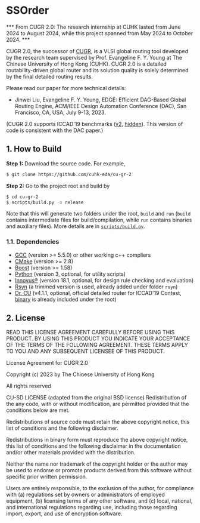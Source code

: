 SSOrder
======================================

*** From CUGR 2.0: The research internship at CUHK lasted from June 2024 to August 2024, while this project spanned from May 2024 to October 2024. ***

CUGR 2.0, the successor of [CUGR](https://github.com/cuhk-eda/cu-gr), is a VLSI global routing tool developed by the research team supervised by Prof. Evangeline F. Y. Young at The Chinese University of Hong Kong (CUHK).
CUGR 2.0 is a detailed routability-driven global router and its solution quality is solely determined by the final detailed routing results.

Please read our paper for more technical details:

* Jinwei Liu, Evangeline F. Y. Young,
EDGE: Efficient DAG-Based Global Routing Engine,
ACM/IEEE Design Automation Conference (DAC), San Francisco, CA, USA, July 9-13, 2023.

(CUGR 2.0 supports ICCAD'19 benchmarks ([v2](http://iccad-contest.org/2019/Problem_C/iccad19_benchmarks_v2.tar.gz), [hidden](http://iccad-contest.org/2019/Problem_C/iccad19_hidden_benchmarks.tar.gz)).
This version of code is consistent with the DAC paper.)

## 1. How to Build

**Step 1:** Download the source code. For example,
```bash
$ git clone https://github.com/cuhk-eda/cu-gr-2
```

**Step 2:** Go to the project root and build by
```bash
$ cd cu-gr-2
$ scripts/build.py -o release
```

Note that this will generate two folders under the root, `build` and `run` (`build` contains intermediate files for build/compilation, while `run` contains binaries and auxiliary files).
More details are in [`scripts/build.py`](scripts/build.py).

### 1.1. Dependencies

* [GCC](https://gcc.gnu.org/) (version >= 5.5.0) or other working c++ compliers
* [CMake](https://cmake.org/) (version >= 2.8)
* [Boost](https://www.boost.org/) (version >= 1.58)
* [Python](https://www.python.org/) (version 3, optional, for utility scripts)
* [Innovus®](https://www.cadence.com/content/cadence-www/global/en_US/home/tools/digital-design-and-signoff/soc-implementation-and-floorplanning/innovus-implementation-system.html) (version 18.1, optional, for design rule checking and evaluation)
* [Rsyn](https://github.com/RsynTeam/rsyn-x) (a trimmed version is used, already added under folder `rsyn`)
* [Dr. CU](https://github.com/cuhk-eda/dr-cu) (v4.1.1, optional, official detailed router for ICCAD'19 Contest, [binary](http://iccad-contest.org/2019/Problem_C/drcu_june19.zip) is already included under the root)

## 2. License

READ THIS LICENSE AGREEMENT CAREFULLY BEFORE USING THIS PRODUCT. BY USING THIS PRODUCT YOU INDICATE YOUR ACCEPTANCE OF THE TERMS OF THE FOLLOWING AGREEMENT. THESE TERMS APPLY TO YOU AND ANY SUBSEQUENT LICENSEE OF THIS PRODUCT.



License Agreement for CUGR 2.0



Copyright (c) 2023 by The Chinese University of Hong Kong



All rights reserved



CU-SD LICENSE (adapted from the original BSD license) Redistribution of the any code, with or without modification, are permitted provided that the conditions below are met.



Redistributions of source code must retain the above copyright notice, this list of conditions and the following disclaimer.



Redistributions in binary form must reproduce the above copyright notice, this list of conditions and the following disclaimer in the documentation and/or other materials provided with the distribution.



Neither the name nor trademark of the copyright holder or the author may be used to endorse or promote products derived from this software without specific prior written permission.



Users are entirely responsible, to the exclusion of the author, for compliance with (a) regulations set by owners or administrators of employed equipment, (b) licensing terms of any other software, and (c) local, national, and international regulations regarding use, including those regarding import, export, and use of encryption software.
